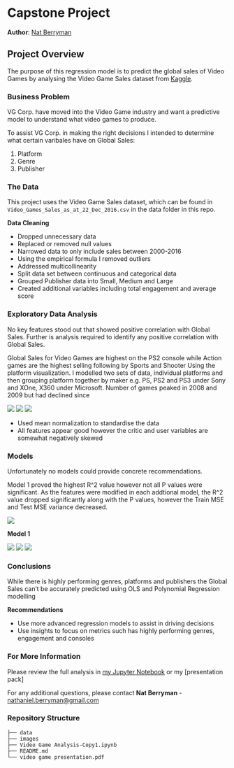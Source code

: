 # Capstone Project

**Author**: [Nat Berryman](https://github.com/natberr)

## Project Overview

The purpose of this regression model is to predict the global sales of Video Games by analysing the Video Game Sales
dataset from [Kaggle](https://www.kaggle.com/datasets/xtyscut/video-games-sales-as-at-22-dec-2016csv).

### Business Problem

VG Corp. have moved into the Video Game industry and want a predictive model to understand what video games to produce.

To assist VG Corp. in making the right decisions I intended to determine what certain varibales have on Global Sales:
1. Platform
2. Genre
3. Publisher

### The Data

This project uses the Video Game Sales dataset, which can be found in  `Video_Games_Sales_as_at_22_Dec_2016.csv` in the data folder in this repo.

**Data Cleaning**
- Dropped unnecessary data
- Replaced or removed null values
- Narrowed data to only include sales between 2000-2016
- Using the empirical formula I removed outliers
- Addressed multicollinearity
- Split data set between continuous and categorical data
- Grouped Publisher data into Small, Medium and Large
- Created additional variables including total engagement and average score

### Exploratory Data Analysis

No key features stood out that showed positive correlation with Global Sales. Further is analysis required to identify any positive correlation with Global Sales.

Global Sales for Video Games are highest on the PS2 console while Action games are the highest selling following by Sports and Shooter
Using the platform visualization. I modelled two sets of data, individual platforms and then grouping platform together by maker e.g. PS, PS2 and PS3 under Sony and XOne, X360 under Microsoft. Number of games peaked in 2008 and 2009 but had declined since

![](./images/Genre.png)
![](./images/Console.png)
![](./images/years_sales.png)

- Used mean normalization to standardise the data
- All features appear good however  the critic and user variables are somewhat negatively skewed

### Models

Unfortunately no models could provide concrete recommendations.

Model 1 proved the highest R^2 value however not all P values were significant. As the features were modified in each addtional model, the R^2 value dropped significantly along with the P values, however the Train MSE and Test MSE variance decreased.

![](./images/modeltable.png)

**Model 1**

![](./images/model1OLS.PNG)
![](./images/model1resid.PNG)
![](./images/trainvtest1.png)

### Conclusions

While there is highly performing genres, platforms and publishers the Global Sales can’t be accurately predicted using OLS and Polynomial Regression modelling

**Recommendations**
- Use more advanced regression models to assist in driving decisions
- Use insights to focus on metrics such has highly performing genres, engagement and consoles

### For More Information

Please review the full analysis in [my Jupyter Notebook](http://localhost:8888/notebooks/Desktop/AcademyXI/ProjectThree/Video%20Game%20Analysis-Copy1.ipynb) or my [presentation pack]

For any additional questions, please contact **Nat Berryman** - nathaniel.berryman@gmail.com

### Repository Structure

```
├── data
├── images
├── Video Game Analysis-Copy1.ipynb
├── README.md
└── video game presentation.pdf
```